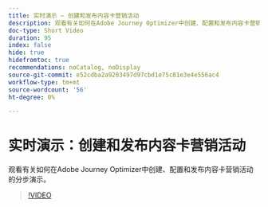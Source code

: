 ```yaml
---
title: 实时演示 — 创建和发布内容卡营销活动
description: 观看有关如何在Adobe Journey Optimizer中创建、配置和发布内容卡营销活动的分步演示。
doc-type: Short Video
duration: 95
index: false
hide: true
hidefromtoc: true
recommendations: noCatalog, noDisplay
source-git-commit: e52cdba2a9203497d97cbd1e75c81e3e4e556ac4
workflow-type: tm+mt
source-wordcount: '56'
ht-degree: 0%

---
```



# 实时演示：创建和发布内容卡营销活动

观看有关如何在Adobe Journey Optimizer中创建、配置和发布内容卡营销活动的分步演示。

<!-- 62_S603_3442534_94_live-demo-creating-and-publishing-a-content-card-campaign -->
>[!VIDEO](https://video.tv.adobe.com/v/3458208/?learn=on&enablevpops=true)
